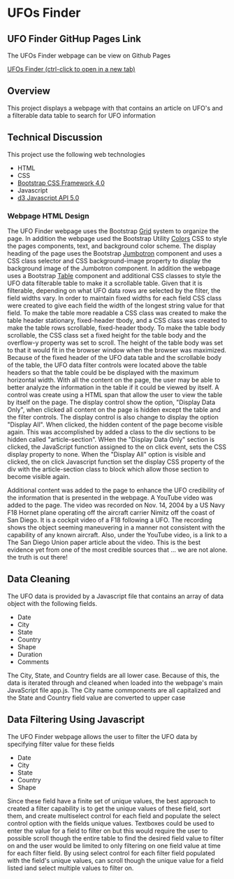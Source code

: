 # UFOs Finder

## UFO Finder GitHup Pages Link
The UFOs Finder webpage can be view on Github Pages

<a href="https://berndab.github.io/ufos">UFOs Finder (ctrl-click to open in a new tab)</a>

## Overview

This project displays a webpage with that contains an article on UFO's and a filterable data table to search for UFO information

## Technical Discussion
This project use the following web technologies
* HTML
* CSS
* [Bootstrap CSS Framework 4,0](https://getbootstrap.com/)
* Javascript
* [d3 Javascript API 5.0](https://d3js.org/)

### Webpage HTML Design
The UFO Finder webpage uses the Bootstrap [Grid](https://getbootstrap.com/docs/4.5/layout/grid/) system to organize the page. In addition the webpage used the Bootstrap Utility [Colors](https://getbootstrap.com/docs/4.5/utilities/colors/) CSS to style the pages components, text, and background color scheme. The display heading of the page uses the Bootstrap [Jumbotron](https://getbootstrap.com/docs/4.5/components/jumbotron/) component and uses a CSS class selector and CSS background-image property to display the background image of the Jumbotron component. In addition the webpage uses a Bootstrap [Table](https://getbootstrap.com/docs/4.5/content/tables/) component and additional CSS classes to style the UFO data filterable table to make it a scrollable table. Given that it is filterable, depending on what UFO data rows are selected by the filter, the field widths vary. In order to maintain fixed widths for each field CSS class were created to give each field the width of the longest string value for that field. To make the table more readable a CSS class was created to make the table header stationary, fixed-header tbody, and a CSS class was created to make the table rows scrollable, fixed-header tbody. To make the table body scrollable, the CSS class set a fixed height for the table body and the overflow-y property was set to scroll. The height of the table body was set to that it would fit in the browser window when the browser was maximized. Because of the fixed header of the UFO data table and the scrollable body of the table, the UFO data filter controls were located above the table headers so that the table could be be displayed with the maximum horizontal width. With all the content on the page, the user may be able to better analyze the information in the table if it could be viewed by itself. A control was create using a HTML span that allow the user to view the table by itself on the page. The display control show the option, "Display Data Only", when clicked all content on the page is hidden except the table and the filter controls. The display control is also change to display the option "Display All". When clicked, the hidden content of the page become visible again. This was accomplished by added a class to the div sections to be hidden called "article-section". WHen the "Display Data Only" section is clicked, the JavaScript function assigned to the on click event, sets the CSS display property to none. When the "Display All" option is visible and clicked, the on click Javascript function set the display CSS property of the div with the article-section class to block which allow those section to become visible again.

Additional content was added to the page to enhance the UFO credibility of the information that is presented in the webpage. A YouTube video was added to the page. The video was recorded on Nov. 14, 2004 by a US Navy F18 Hornet plane operating off the aircraft carrier Nimitz off the coast of San Diego. It is a cockpit video of a F18 following a UFO. The recording shows the object seeming maneuvering in a manner not consistent with the capability of any known aircraft. Also, under the YouTube video, is a link to a The San Diego Union paper article about the video. This is the best evidence yet from one of the most credible sources that ... we are not alone. the truth is out there!

## Data Cleaning 
The UFO data is provided by a Javascript file that contains an array of data object with the following fields. 
* Date
* City
* State
* Country
* Shape
* Duration
* Comments

The City, State, and Country fields are all lower case. Because of this, the data is iterated through and cleaned when loaded into the webpage's main JavaScript file app.js. The City name commponents are all capitalized and the State and Country field value are converted to upper case

## Data Filtering Using Javascript

The UFO Finder webpage allows the user to filter the UFO data by specifying filter value for these fields
* Date
* City
* State
* Country
* Shape

Since these field have a finite set of unique values, the best approach to created a filter capability is to get the unique values of these field, sort them, and create multiselect control for each field and populate the select control option with the fields unique values. Textboxes could be used to enter the value for a field to filter on but this would require the user to possible scroll though the entire table to find the desired field value to filter on and the user would be limited to only filtering on one field value at time for each filter field. By using select control for each filter field populated with the field's unique values, can scroll though the unique value for a field listed iand select multiple values to filter on. 
